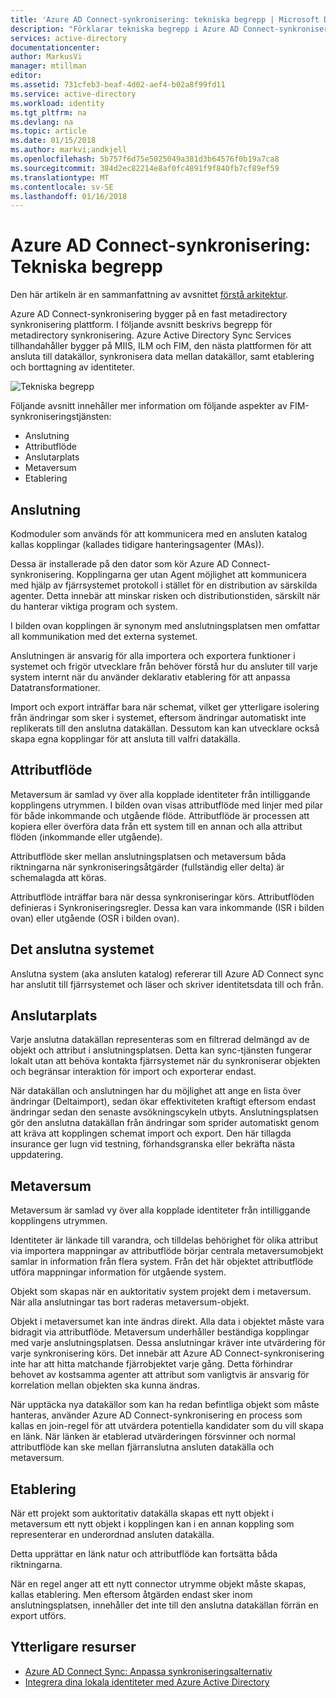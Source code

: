 ```yaml
---
title: 'Azure AD Connect-synkronisering: tekniska begrepp | Microsoft Docs'
description: "Förklarar tekniska begrepp i Azure AD Connect-synkronisering."
services: active-directory
documentationcenter: 
author: MarkusVi
manager: mtillman
editor: 
ms.assetid: 731cfeb3-beaf-4d02-aef4-b02a8f99fd11
ms.service: active-directory
ms.workload: identity
ms.tgt_pltfrm: na
ms.devlang: na
ms.topic: article
ms.date: 01/15/2018
ms.author: markvi;andkjell
ms.openlocfilehash: 5b757f6d75e5025049a381d3b64576f0b19a7ca8
ms.sourcegitcommit: 384d2ec82214e8af0fc4891f9f840fb7cf89ef59
ms.translationtype: MT
ms.contentlocale: sv-SE
ms.lasthandoff: 01/16/2018
---
```

# <a name="azure-ad-connect-sync-technical-concepts"></a>Azure AD Connect-synkronisering: Tekniska begrepp
Den här artikeln är en sammanfattning av avsnittet [förstå arkitektur](active-directory-aadconnectsync-technical-concepts.md).

Azure AD Connect-synkronisering bygger på en fast metadirectory synkronisering plattform.
I följande avsnitt beskrivs begrepp för metadirectory synkronisering.
Azure Active Directory Sync Services tillhandahåller bygger på MIIS, ILM och FIM, den nästa plattformen för att ansluta till datakällor, synkronisera data mellan datakällor, samt etablering och borttagning av identiteter.

![Tekniska begrepp](./media/active-directory-aadconnectsync-technical-concepts/scenario.png)

Följande avsnitt innehåller mer information om följande aspekter av FIM-synkroniseringstjänsten:

* Anslutning
* Attributflöde
* Anslutarplats
* Metaversum
* Etablering

## <a name="connector"></a>Anslutning
Kodmoduler som används för att kommunicera med en ansluten katalog kallas kopplingar (kallades tidigare hanteringsagenter (MAs)).

Dessa är installerade på den dator som kör Azure AD Connect-synkronisering. Kopplingarna ger utan Agent möjlighet att kommunicera med hjälp av fjärrsystemet protokoll i stället för en distribution av särskilda agenter. Detta innebär att minskar risken och distributionstiden, särskilt när du hanterar viktiga program och system.

I bilden ovan kopplingen är synonym med anslutningsplatsen men omfattar all kommunikation med det externa systemet.

Anslutningen är ansvarig för alla importera och exportera funktioner i systemet och frigör utvecklare från behöver förstå hur du ansluter till varje system internt när du använder deklarativ etablering för att anpassa Datatransformationer.

Import och export inträffar bara när schemat, vilket ger ytterligare isolering från ändringar som sker i systemet, eftersom ändringar automatiskt inte replikerats till den anslutna datakällan. Dessutom kan kan utvecklare också skapa egna kopplingar för att ansluta till valfri datakälla.

## <a name="attribute-flow"></a>Attributflöde
Metaversum är samlad vy över alla kopplade identiteter från intilliggande kopplingens utrymmen. I bilden ovan visas attributflöde med linjer med pilar för både inkommande och utgående flöde. Attributflöde är processen att kopiera eller överföra data från ett system till en annan och alla attribut flöden (inkommande eller utgående).

Attributflöde sker mellan anslutningsplatsen och metaversum båda riktningarna när synkroniseringsåtgärder (fullständig eller delta) är schemalagda att köras.

Attributflöde inträffar bara när dessa synkroniseringar körs. Attributflöden definieras i Synkroniseringsregler. Dessa kan vara inkommande (ISR i bilden ovan) eller utgående (OSR i bilden ovan).

## <a name="connected-system"></a>Det anslutna systemet
Anslutna system (aka ansluten katalog) refererar till Azure AD Connect sync har anslutit till fjärrsystemet och läser och skriver identitetsdata till och från.

## <a name="connector-space"></a>Anslutarplats
Varje anslutna datakällan representeras som en filtrerad delmängd av de objekt och attribut i anslutningsplatsen.
Detta kan sync-tjänsten fungerar lokalt utan att behöva kontakta fjärrsystemet när du synkroniserar objekten och begränsar interaktion för import och exporterar endast.

När datakällan och anslutningen har du möjlighet att ange en lista över ändringar (Deltaimport), sedan ökar effektiviteten kraftigt eftersom endast ändringar sedan den senaste avsökningscykeln utbyts. Anslutningsplatsen gör den anslutna datakällan från ändringar som sprider automatiskt genom att kräva att kopplingen schemat import och export. Den här tillagda insurance ger lugn vid testning, förhandsgranska eller bekräfta nästa uppdatering.

## <a name="metaverse"></a>Metaversum
Metaversum är samlad vy över alla kopplade identiteter från intilliggande kopplingens utrymmen.

Identiteter är länkade till varandra, och tilldelas behörighet för olika attribut via importera mappningar av attributflöde börjar centrala metaversumobjekt samlar in information från flera system. Från det här objektet attributflöde utföra mappningar information för utgående system.

Objekt som skapas när en auktoritativ system projekt dem i metaversum. När alla anslutningar tas bort raderas metaversum-objekt.

Objekt i metaversumet kan inte ändras direkt. Alla data i objektet måste vara bidragit via attributflöde. Metaversum underhåller beständiga kopplingar med varje anslutningsplatsen. Dessa anslutningar kräver inte utvärdering för varje synkronisering körs. Det innebär att Azure AD Connect-synkronisering inte har att hitta matchande fjärrobjektet varje gång. Detta förhindrar behovet av kostsamma agenter att attribut som vanligtvis är ansvarig för korrelation mellan objekten ska kunna ändras.

När upptäcka nya datakällor som kan ha redan befintliga objekt som måste hanteras, använder Azure AD Connect-synkronisering en process som kallas en join-regel för att utvärdera potentiella kandidater som du vill skapa en länk.
När länken är etablerad utvärderingen försvinner och normal attributflöde kan ske mellan fjärranslutna ansluten datakälla och metaversum.

## <a name="provisioning"></a>Etablering
När ett projekt som auktoritativ datakälla skapas ett nytt objekt i metaversum ett nytt objekt i kopplingen kan i en annan koppling som representerar en underordnad ansluten datakälla.

Detta upprättar en länk natur och attributflöde kan fortsätta båda riktningarna.

När en regel anger att ett nytt connector utrymme objekt måste skapas, kallas etablering. Men eftersom åtgärden endast sker inom anslutningsplatsen, innehåller det inte till den anslutna datakällan förrän en export utförs.

## <a name="additional-resources"></a>Ytterligare resurser
* [Azure AD Connect Sync: Anpassa synkroniseringsalternativ](active-directory-aadconnectsync-whatis.md)
* [Integrera dina lokala identiteter med Azure Active Directory](active-directory-aadconnect.md)

<!--Image references-->
[1]: ./media/active-directory-aadsync-technical-concepts/ic750598.png
